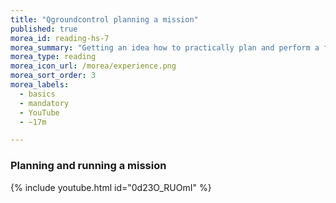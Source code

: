 ```yaml
---
title: "Qgroundcontrol planning a mission"
published: true
morea_id: reading-hs-7
morea_summary: "Getting an idea how to practically plan and perform a flight mission with QGroundControl"
morea_type: reading
morea_icon_url: /morea/experience.png
morea_sort_order: 3
morea_labels:
  - basics
  - mandatory
  - YouTube
  - ~17m  

---
```






### Planning and running a mission
{% include youtube.html id="0d23O_RUOmI" %}

